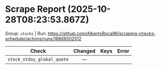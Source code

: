 # Scrape Report (2025-10-28T08:23:53.867Z)

Group: `stocks`  |  Run: https://github.com/AlbertoRoca96/scraping-checks-scheduler/actions/runs/18868502512

| Check | Changed | Keys | Error |
|---|:---:|:--|:--|
| `stock_ntdoy_global_quote` | — |  |  |
